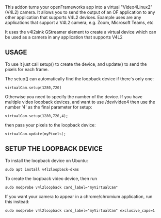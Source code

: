 
This addon turns your openFrameworks app into a virtual "Video4Linux2" (V4L2) camera.
It allows you to send the output of an OF application to any other application that supports V4L2 devices.
Example uses are any applications that support a V4L2 camera, e.g. Zoom, Microsoft Teams, etc

It uses the v4l2sink GStreamer element to create a virtual device which can be used as a camera in any application that supports V4L2

## USAGE
To use it just call setup() to create the device, and update() to send the pixels for each frame.

The setup() can automatically find the loopback device if there's only one:
```
virtualCam.setup(1280,720)
```
Otherwise you need to specify the number of the device. If you have multiple video loopback devices, and want to use /dev/video4 then use the number '4' as the final parameter for setup:
```
virtualCam.setup(1280,720,4);
```
then pass your pixels to the loopback device:
```
virtualCam.update(myPixels);
```

## SETUP THE LOOPBACK DEVICE
To install the loopback device on Ubuntu:
```
sudo apt install v4l2loopback-dkms
```

To create the loopback video device, then run
```
sudo modprobe v4l2loopback card_label="myVirtualCam"
```

If you want your camera to appear in a chrome/chromium application, run this instead:
```
sudo modprobe v4l2loopback card_label="myVirtualCam" exclusive_caps=1
```


